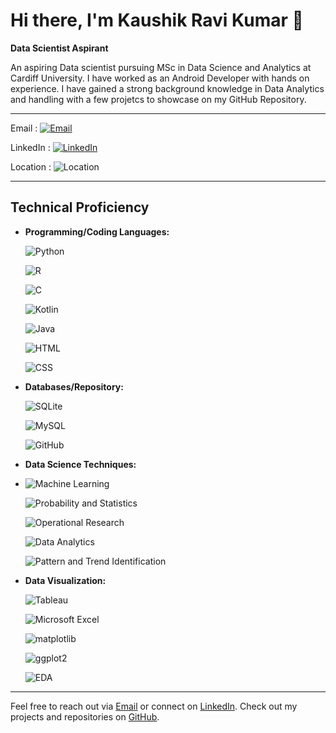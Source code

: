 # Hi there, I'm Kaushik Ravi Kumar 👋

**Data Scientist Aspirant** 

An aspiring Data scientist pursuing MSc in Data Science and Analytics at Cardiff University. I have worked as an Android Developer with hands on experience. I have gained a strong background knowledge in Data Analytics and handling with a few projetcs to showcase on my GitHub Repository.

  
  ---
  
 Email : [![Email](https://img.shields.io/badge/Email-Kaushik.r277%40gmail.com-red)](mailto:Kaushik.r277@gmail.com)

 LinkedIn : [![LinkedIn](https://img.shields.io/badge/LinkedIn-Kaushik%20Ravi%20Kumar-blue)](https://www.linkedin.com/in/kaushikrk/) 

 Location : ![Location](https://img.shields.io/badge/Location-Cardiff%2C%20UK-green)


---


## Technical Proficiency
- **Programming/Coding Languages:**
  
    ![Python](https://img.shields.io/badge/Python-3776AB?style=flat&logo=python&logoColor=white)
  
    ![R](https://img.shields.io/badge/R-276DC3?style=flat&logo=r&logoColor=white)
  
    ![C](https://img.shields.io/badge/C-A8B9CC?style=flat&logo=c&logoColor=white)
  
    ![Kotlin](https://img.shields.io/badge/Kotlin-0095D5?style=flat&logo=kotlin&logoColor=white)
  
    ![Java](https://img.shields.io/badge/Java-007396?style=flat&logo=java&logoColor=white)
  
    ![HTML](https://img.shields.io/badge/HTML5-E34F26?style=flat&logo=html5&logoColor=white)
  
    ![CSS](https://img.shields.io/badge/CSS3-1572B6?style=flat&logo=css3&logoColor=white)
  
- **Databases/Repository:**
  
    ![SQLite](https://img.shields.io/badge/SQLite-003B57?style=flat&logo=sqlite&logoColor=white)
  
    ![MySQL](https://img.shields.io/badge/MySQL-4479A1?style=flat&logo=mysql&logoColor=white)
  
    ![GitHub](https://img.shields.io/badge/GitHub-181717?style=flat&logo=github&logoColor=white)
  
- **Data Science Techniques:**
- 
    ![Machine Learning](https://img.shields.io/badge/Machine%20Learning-FFD700?style=flat)
  
    ![Probability and Statistics](https://img.shields.io/badge/Probability%20and%20Statistics-FFA500?style=flat)
  
    ![Operational Research](https://img.shields.io/badge/Operational%20Research-32CD32?style=flat)
  
    ![Data Analytics](https://img.shields.io/badge/Data%20Analytics-1E90FF?style=flat)
  
    ![Pattern and Trend Identification](https://img.shields.io/badge/Pattern%20and%20Trend%20Identification-FF69B4?style=flat)
  
- **Data Visualization:**
  
    ![Tableau](https://img.shields.io/badge/Tableau-E97627?style=flat&logo=tableau&logoColor=white)
  
    ![Microsoft Excel](https://img.shields.io/badge/Microsoft%20Excel-217346?style=flat&logo=microsoft-excel&logoColor=white)
  
    ![matplotlib](https://img.shields.io/badge/matplotlib-3776AB?style=flat&logo=python&logoColor=white)
  
    ![ggplot2](https://img.shields.io/badge/ggplot2-1D1D1D?style=flat&logo=ggplot2&logoColor=white)
  
    ![EDA](https://img.shields.io/badge/EDA-8A2BE2?style=flat)
  
---

Feel free to reach out via [Email](mailto:Kaushik.r277@gmail.com) or connect on [LinkedIn](https://www.linkedin.com/in/kaushikrk/). Check out my projects and repositories on [GitHub](https://github.com/kaushikr277).
